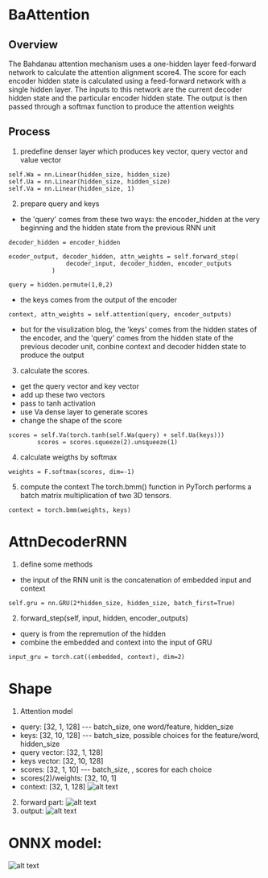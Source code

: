 # BaAttention
## Overview
The Bahdanau attention mechanism uses a one-hidden layer feed-forward network to calculate the attention alignment score4. The score for each encoder hidden state is calculated using a feed-forward network with a single hidden layer. The inputs to this network are the current decoder hidden state and the particular encoder hidden state. The output is then passed through a softmax function to produce the attention weights
## Process
1. predefine denser layer which produces key vector, query vector and value vector
```
self.Wa = nn.Linear(hidden_size, hidden_size)
self.Ua = nn.Linear(hidden_size, hidden_size)
self.Va = nn.Linear(hidden_size, 1)
```
2. prepare query and keys
- the 'query' comes from these two ways: the encoder_hidden at the very beginning and the hidden state from the previous RNN unit
```
decoder_hidden = encoder_hidden
```
```
ecoder_output, decoder_hidden, attn_weights = self.forward_step(
                decoder_input, decoder_hidden, encoder_outputs
            )
```
```
query = hidden.permute(1,0,2)
```
- the keys comes from the output of the encoder
```
context, attn_weights = self.attention(query, encoder_outputs)
```
- but for the visulization blog, the 'keys' comes from the hidden states of the encoder, 
and the 'query' comes from the hidden state of the previous decoder unit, conbine context and decoder hidden state to produce the output
3. calculate the scores. 
- get the query vector and key vector
- add up these two vectors
- pass to tanh activation
- use Va dense layer to generate scores
- change the shape of the score
```
scores = self.Va(torch.tanh(self.Wa(query) + self.Ua(keys)))
        scores = scores.squeeze(2).unsqueeze(1)
```
4. calculate weigths by softmax
```
weights = F.softmax(scores, dim=-1)
```
5. compute the context
The torch.bmm() function in PyTorch performs a batch matrix multiplication of two 3D tensors.
```
context = torch.bmm(weights, keys)
```
# AttnDecoderRNN
1. define some methods
- the input of the RNN unit is the concatenation of embedded input and context
```
self.gru = nn.GRU(2*hidden_size, hidden_size, batch_first=True)
```
2. forward_step(self, input, hidden, encoder_outputs)
- query is from the repremution of the hidden
- combine the embedded and context into the input of GRU
```
input_gru = torch.cat((embedded, context), dim=2)
```
# Shape
1. Attention model
- query: [32, 1, 128] --- batch_size, one word/feature, hidden_size
- keys: [32, 10, 128] --- batch_size, possible choices for the feature/word, hidden_size
- query vector: [32, 1, 128]
- keys vector: [32, 10, 128]
- scores: [32, 1, 10] --- batch_size, , scores for each choice
- scores(2)/weights: [32, 10, 1]
- context: [32, 1, 128]
![alt text](d1e8a0fc9e11e1c0fee4b52a576d869.png)
2. forward part:
![alt text](5a5c4cdf1a4c1ce3af941ba57247fea.png)
3. output:
![alt text](6221135a36a4ba71cb951a49f29d159.png)
# ONNX model:
![alt text](decoder.svg)